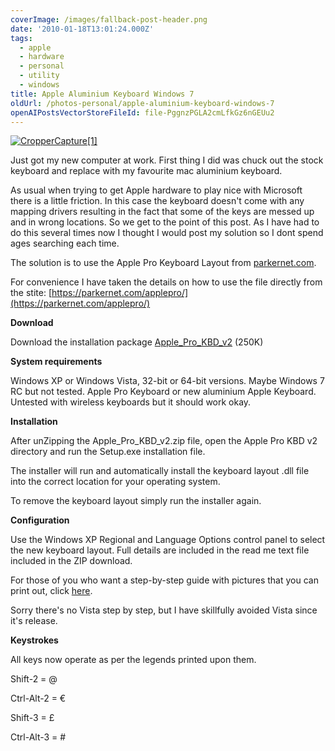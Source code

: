 ```yaml
---
coverImage: /images/fallback-post-header.png
date: '2010-01-18T13:01:24.000Z'
tags:
  - apple
  - hardware
  - personal
  - utility
  - windows
title: Apple Aluminium Keyboard Windows 7
oldUrl: /photos-personal/apple-aluminium-keyboard-windows-7
openAIPostsVectorStoreFileId: file-PggnzPGLA2cmLfkGz6nGEUu2
---
```


[![](/wp-content/uploads/2010/01/CropperCapture1.jpg "CropperCapture[1]")](/wp-content/uploads/2010/01/CropperCapture1.jpg)

Just got my new computer at work. First thing I did was chuck out the stock keyboard and replace with my favourite mac aluminium keyboard.

<!-- more -->

As usual when trying to get Apple hardware to play nice with Microsoft there is a little friction. In this case the keyboard doesn't come with any mapping drivers resulting in the fact that some of the keys are messed up and in wrong locations. So we get to the point of this post. As I have had to do this several times now I thought I would post my solution so I dont spend ages searching each time.

The solution is to use the Apple Pro Keyboard Layout from [parkernet.com](parkernet.com).

For convenience I have taken the details on how to use the file directly from the stite: [https://parkernet.com/applepro/](https://parkernet.com/applepro/)

**Download**

Download the installation package [Apple_Pro_KBD_v2](/wp-content/uploads/2010/01/Apple_Pro_KBD_v2.zip) (250K)

**System requirements**

Windows XP or Windows Vista, 32-bit or 64-bit versions. Maybe Windows 7 RC but not tested. Apple Pro Keyboard or new aluminium Apple Keyboard. Untested with wireless keyboards but it should work okay.

**Installation**

After unZipping the Apple_Pro_KBD_v2.zip file, open the Apple Pro KBD v2 directory and run the Setup.exe installation file.

The installer will run and automatically install the keyboard layout .dll file into the correct location for your operating system.

To remove the keyboard layout simply run the installer again.

**Configuration**

Use the Windows XP Regional and Language Options control panel to select the new keyboard layout. Full details are included in the read me text file included in the ZIP download.

For those of you who want a step-by-step guide with pictures that you can print out, click [here](https://parkernet.com/applepro/installation.html).

Sorry there's no Vista step by step, but I have skillfully avoided Vista since it's release.

**Keystrokes**

All keys now operate as per the legends printed upon them.

Shift-2 = @

Ctrl-Alt-2 = €

Shift-3 = £

Ctrl-Alt-3 = #
